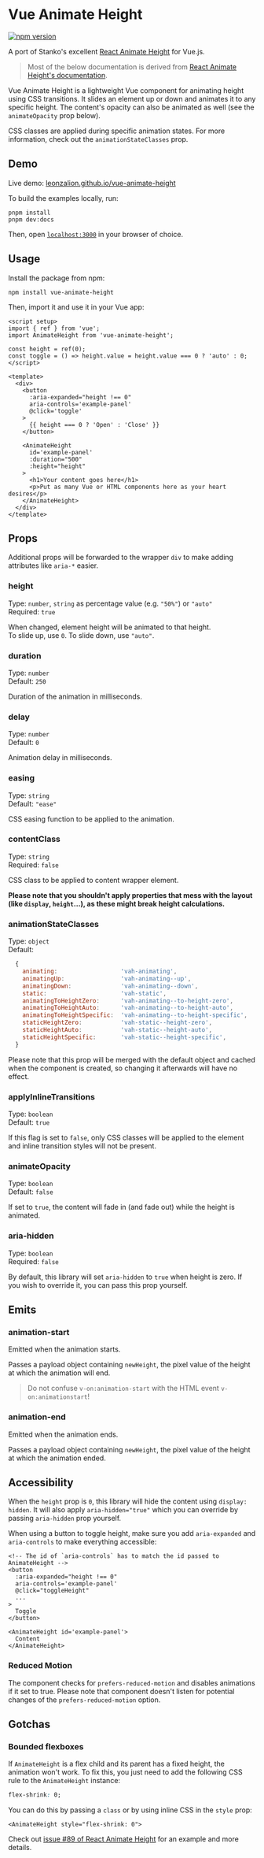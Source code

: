 # Vue Animate Height

[![npm version](https://img.shields.io/npm/v/vue-animate-height)](https://npmjs.com/package/vue-animate-height)

A port of Stanko's excellent [React Animate Height](https://github.com/Stanko/react-animate-height) for Vue.js.

> Most of the below documentation is derived from [React Animate Height's documentation](https://github.com/Stanko/react-animate-height/blob/master/README.md).

Vue Animate Height is a lightweight Vue component for animating height using CSS transitions.
It slides an element up or down and animates it to any specific height.
The content's opacity can also be animated as well (see the `animateOpacity` prop below).

CSS classes are applied during specific animation states. For more information, check out the `animationStateClasses` prop.

## Demo

Live demo: [leonzalion.github.io/vue-animate-height](https://leonzalion.github.io/vue-animate-height/)

To build the examples locally, run:

```shell
pnpm install
pnpm dev:docs
```

Then, open [`localhost:3000`](http://localhost:3000) in your browser of choice.

## Usage

Install the package from npm:

```shell
npm install vue-animate-height
```

Then, import it and use it in your Vue app:

```vue
<script setup>
import { ref } from 'vue';
import AnimateHeight from 'vue-animate-height';

const height = ref(0);
const toggle = () => height.value = height.value === 0 ? 'auto' : 0;
</script>

<template>
  <div>
    <button
      :aria-expanded="height !== 0"
      aria-controls='example-panel'
      @click='toggle'
    >
      {{ height === 0 ? 'Open' : 'Close' }}
    </button>

    <AnimateHeight
      id='example-panel'
      :duration="500"
      :height="height"
    >
      <h1>Your content goes here</h1>
      <p>Put as many Vue or HTML components here as your heart desires</p>
    </AnimateHeight>
  </div>
</template>
```

## Props

Additional props will be forwarded to the wrapper `div` to make adding attributes like `aria-*` easier.

### height

Type: `number`, `string` as percentage value (e.g. `"50%"`) or `"auto"`
\
Required: `true`

When changed, element height will be animated to that height.
\
To slide up, use `0`. To slide down, use `"auto"`.

### duration

Type: `number`
\
Default: `250`

Duration of the animation in milliseconds.

### delay

Type: `number`
\
Default: `0`

Animation delay in milliseconds.

### easing

Type: `string`
\
Default: `"ease"`

CSS easing function to be applied to the animation.

### contentClass

Type: `string`
\
Required: `false`

CSS class to be applied to content wrapper element.

**Please note that you shouldn't apply properties that mess with the layout (like `display`, `height`...), as these might break height calculations.**

### animationStateClasses

Type: `object`
\
Default: 
```javascript
  {
    animating:                  'vah-animating',
    animatingUp:                'vah-animating--up',
    animatingDown:              'vah-animating--down',
    static:                     'vah-static',
    animatingToHeightZero:      'vah-animating--to-height-zero',
    animatingToHeightAuto:      'vah-animating--to-height-auto',
    animatingToHeightSpecific:  'vah-animating--to-height-specific',
    staticHeightZero:           'vah-static--height-zero',
    staticHeightAuto:           'vah-static--height-auto',
    staticHeightSpecific:       'vah-static--height-specific',
  }
```

Please note that this prop will be merged with the default object and cached when the component is created, so changing it afterwards will have no effect.

### applyInlineTransitions

Type: `boolean`
\
Default: `true`

If this flag is set to `false`, only CSS classes will be applied to the element and inline transition styles will not be present.

### animateOpacity

Type: `boolean`
\
Default: `false`

If set to `true`, the content will fade in (and fade out) while the height is animated.

### aria-hidden

Type: `boolean`
\
Required: `false`

By default, this library will set `aria-hidden` to `true` when height is zero. If you wish to override it, you can pass this prop yourself.

## Emits

### animation-start

Emitted when the animation starts.

Passes a payload object containing `newHeight`, the pixel value of the height at which the animation will end.

> Do not confuse `v-on:animation-start` with the HTML event `v-on:animationstart`!

### animation-end

Emitted when the animation ends.

Passes a payload object containing `newHeight`, the pixel value of the height at which the animation ended.

## Accessibility

When the `height` prop is `0`, this library will hide the content using `display: hidden`. It will also apply `aria-hidden="true"` which you can override by passing `aria-hidden` prop yourself.

When using a button to toggle height, make sure you add `aria-expanded` and `aria-controls` to make everything accessible:

```vue
<!-- The id of `aria-controls` has to match the id passed to AnimateHeight -->
<button
  :aria-expanded="height !== 0"
  aria-controls='example-panel'
  @click="toggleHeight"
  ...
>
  Toggle
</button>

<AnimateHeight id='example-panel'>
  Content
</AnimateHeight>
```

### Reduced Motion

The component checks for `prefers-reduced-motion` and disables animations if it set to true. Please note that component doesn't listen for potential changes of the `prefers-reduced-motion` option.

## Gotchas

### Bounded flexboxes

If `AnimateHeight` is a flex child and its parent has a fixed height, the animation won't work. To fix this, you just need to add the following CSS rule to the `AnimateHeight` instance:

```css
flex-shrink: 0;
```

You can do this by passing a `class` or by using inline CSS in the `style` prop:

```vue
<AnimateHeight style="flex-shrink: 0">
```

Check out [issue #89 of React Animate Height](https://github.com/Stanko/react-animate-height/issues/89) for an example and more details.
